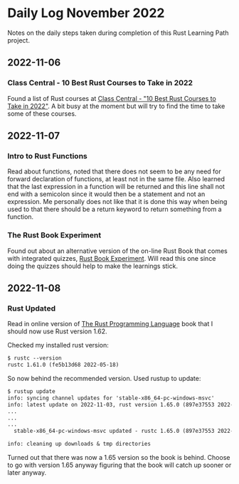 # Daily Log November 2022

Notes on the daily steps taken during completion of this Rust Learning Path project.

## 2022-11-06

### Class Central - 10 Best Rust Courses to Take in 2022

Found a list of Rust courses at [Class Central - "10 Best Rust Courses to Take in 2022"](https://www.classcentral.com/report/best-rust-courses/). A bit busy at the moment but will try to find the time to take some of these courses.

## 2022-11-07

### Intro to Rust Functions

Read about functions, noted that there does not seem to be any need for forward declaration of functions, at least not in the same file. Also learned that the last expression in a function will be returned and this line shall not end with a semicolon since it would then be a statement and not an expression. Me personally does not like that it is done this way when being used to that there should be a return keyword to return something from a function.

### The Rust Book Experiment

Found out about an alternative version of the on-line Rust Book that comes with integrated quizzes, [Rust Book Experiment](https://rust-book.cs.brown.edu/experiment-intro.html). Will read this one since doing the quizzes should help to make the learnings stick.

## 2022-11-08

### Rust Updated

Read in online version of [The Rust Programming Language](https://rust-book.cs.brown.edu/title-page.html) book that I should now use Rust version 1.62.

Checked my installed rust version:

```txt
$ rustc --version
rustc 1.61.0 (fe5b13d68 2022-05-18)
```

So now behind the recommended version. Used rustup to update:

``` txt
$ rustup update
info: syncing channel updates for 'stable-x86_64-pc-windows-msvc'
info: latest update on 2022-11-03, rust version 1.65.0 (897e37553 2022-11-02)
...
...
...
  stable-x86_64-pc-windows-msvc updated - rustc 1.65.0 (897e37553 2022-11-02) (from rustc 1.61.0 (fe5b13d68 2022-05-18))

info: cleaning up downloads & tmp directories
```

Turned out that there was now a 1.65 version so the book is behind. Choose to go with version 1.65 anyway figuring that the book will catch up sooner or later anyway.
